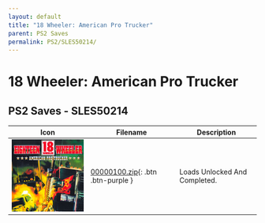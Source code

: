 ```yaml
---
layout: default
title: "18 Wheeler: American Pro Trucker"
parent: PS2 Saves
permalink: PS2/SLES50214/
---
```

# 18 Wheeler: American Pro Trucker

## PS2 Saves - SLES50214

| Icon | Filename | Description |
|------|----------|-------------|
| ![18 Wheeler: American Pro Trucker](icon0.png) | [00000100.zip](00000100.zip){: .btn .btn-purple } | Loads Unlocked And Completed. |
